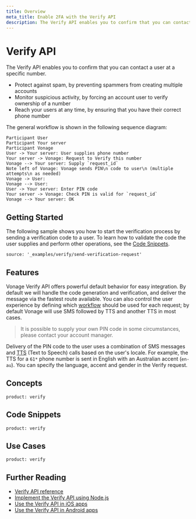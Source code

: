 ```yaml
---
title: Overview
meta_title: Enable 2FA with the Verify API
description: The Verify API enables you to confirm that you can contact a user at a specific number. (Nexmo is now Vonage)
---
```


# Verify API

The Verify API enables you to confirm that you can contact a user at a specific number.

* Protect against spam, by preventing spammers from creating multiple accounts
* Monitor suspicious activity, by forcing an account user to verify ownership of a number
* Reach your users at any time, by ensuring that you have their correct phone number

The general workflow is shown in the following sequence diagram:

```sequence_diagram
Participant User
Participant Your server
Participant Vonage
User -> Your server: User supplies phone number
Your server -> Vonage: Request to Verify this number
Vonage --> Your server: Supply `request_id`
Note left of Vonage: Vonage sends PIN\n code to user\n (multiple attempts\n as needed)
Vonage -> User: 
Vonage --> User: 
User -> Your server: Enter PIN code
Your server -> Vonage: Check PIN is valid for `request_id`
Vonage --> Your server: OK
```

## Getting Started

The following sample shows you how to start the verification process by sending a verification code to a user. To learn how to validate the code the user supplies and perform other operations, see the [Code Snippets](/verify/overview#code-snippets).

```code_snippets
source: '_examples/verify/send-verification-request'
```

## Features

Vonage Verify API offers powerful default behavior for easy integration. By default we will handle the code generation and verification, and deliver the message via the fastest route available. You can also control the user experience by defining which [workflow](/verify/guides/workflows-and-events) should be used for each request; by default Vonage will use SMS followed by TTS and another TTS in most cases.

> It is possible to supply your own PIN code in some circumstances, please contact your account manager.

Delivery of the PIN code to the user uses a combination of SMS messages and [TTS](/concepts/guides/glossary#tts-api) (Text to Speech) calls based on the user's locale. For example, the TTS for a `61*` phone number is sent in English with an Australian accent (`en-au`). You can specify the language, accent and gender in the Verify request.

## Concepts

```concept_list
product: verify
```

## Code Snippets

```code_snippet_list
product: verify
```

## Use Cases

```use_cases
product: verify
```

## Further Reading

* [Verify API reference](/api/verify)
* [Implement the Verify API using Node.js](https://www.nexmo.com/blog/2018/05/10/nexmo-verify-api-implementation-guide-dr/)
* [Use the Verify API in iOS apps](https://www.nexmo.com/blog/2018/05/10/add-two-factor-authentication-to-swift-ios-apps-dr/)
* [Use the Verify API in Android apps](https://www.nexmo.com/blog/2018/05/10/add-two-factor-authentication-to-android-apps-with-nexmos-verify-api-dr/)
